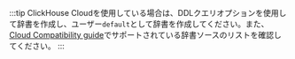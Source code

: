 :::tip
ClickHouse Cloudを使用している場合は、DDLクエリオプションを使用して辞書を作成し、ユーザー`default`として辞書を作成してください。また、[Cloud Compatibility guide](/cloud/reference/cloud-compatibility.md)でサポートされている辞書ソースのリストを確認してください。
:::
